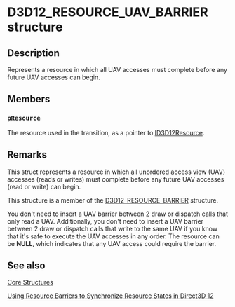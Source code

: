 # D3D12_RESOURCE_UAV_BARRIER structure

## Description

Represents a resource in which all UAV accesses must complete before any future UAV accesses can begin.

## Members

### `pResource`

The resource used in the transition, as a pointer to [ID3D12Resource](https://learn.microsoft.com/windows/desktop/api/d3d12/nn-d3d12-id3d12resource).

## Remarks

This struct represents a resource in which all unordered access view (UAV) accesses (reads or writes) must complete before any future UAV accesses (read or write) can begin.

This structure is a member of the [D3D12_RESOURCE_BARRIER](https://learn.microsoft.com/windows/desktop/api/d3d12/ns-d3d12-d3d12_resource_barrier) structure.

You don't need to insert a UAV barrier between 2 draw or dispatch calls that only read a UAV.
Additionally, you don't need to insert a UAV barrier between 2 draw or dispatch calls that write to the same UAV if you know that it's safe to execute the UAV accesses in any order.
The resource can be **NULL**, which indicates that any UAV access could require the barrier.

## See also

[Core Structures](https://learn.microsoft.com/windows/desktop/direct3d12/direct3d-12-structures)

[Using Resource Barriers to Synchronize Resource States in Direct3D 12](https://learn.microsoft.com/windows/desktop/direct3d12/using-resource-barriers-to-synchronize-resource-states-in-direct3d-12)